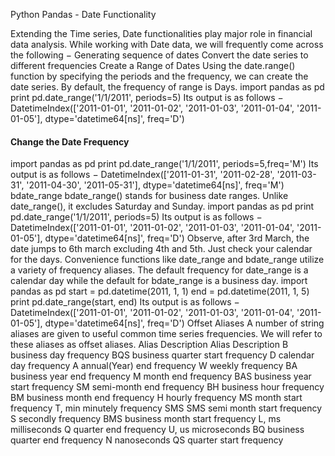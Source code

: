 
Python Pandas - Date Functionality


Extending the Time series, Date functionalities play major role in financial data analysis. While working with Date data, we will frequently come across the following −
Generating sequence of dates
Convert the date series to different frequencies
Create a Range of Dates
Using the date.range() function by specifying the periods and the frequency, we can create the date series. By default, the frequency of range is Days.
import pandas as pd
print pd.date_range('1/1/2011', periods=5)
Its output is as follows −
DatetimeIndex(['2011-01-01', '2011-01-02', '2011-01-03', '2011-01-04', '2011-01-05'],
dtype='datetime64[ns]', freq='D')

#### Change the Date Frequency
import pandas as pd
print pd.date_range('1/1/2011', periods=5,freq='M')
Its output is as follows −
DatetimeIndex(['2011-01-31', '2011-02-28', '2011-03-31', '2011-04-30', '2011-05-31'],
dtype='datetime64[ns]', freq='M')
bdate_range
bdate_range() stands for business date ranges. Unlike date_range(), it excludes Saturday and Sunday.
import pandas as pd
print pd.date_range('1/1/2011', periods=5)
Its output is as follows −
DatetimeIndex(['2011-01-01', '2011-01-02', '2011-01-03', '2011-01-04', '2011-01-05'],
dtype='datetime64[ns]', freq='D')
Observe, after 3rd March, the date jumps to 6th march excluding 4th and 5th. Just check your calendar for the days.
Convenience functions like date_range and bdate_range utilize a variety of frequency aliases. The default frequency for date_range is a calendar day while the default for bdate_range is a business day.
import pandas as pd
start = pd.datetime(2011, 1, 1)
end = pd.datetime(2011, 1, 5)
print pd.date_range(start, end)
Its output is as follows −
DatetimeIndex(['2011-01-01', '2011-01-02', '2011-01-03', '2011-01-04', '2011-01-05'],
dtype='datetime64[ns]', freq='D')
Offset Aliases
A number of string aliases are given to useful common time series frequencies. We will refer to these aliases as offset aliases.
Alias
Description
Alias
Description
B
business day frequency
BQS
business quarter start frequency
D
calendar day frequency
A
annual(Year) end frequency
W
weekly frequency
BA
business year end frequency
M
month end frequency
BAS
business year start frequency
SM
semi-month end frequency
BH
business hour frequency
BM
business month end frequency
H
hourly frequency
MS
month start frequency
T, min
minutely frequency
SMS
SMS semi month start frequency
S
secondly frequency
BMS
business month start frequency
L, ms
milliseconds
Q
quarter end frequency
U, us
microseconds
BQ
business quarter end frequency
N
nanoseconds
QS
quarter start frequency

